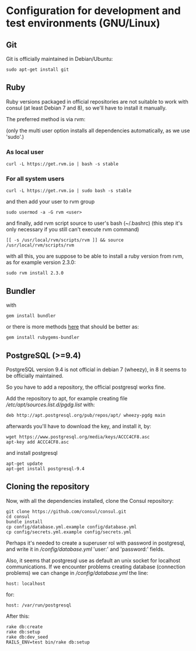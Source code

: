 # Configuration for development and test environments (GNU/Linux)

## Git

Git is officially maintained in Debian/Ubuntu:

```
sudo apt-get install git
```

## Ruby

Ruby versions packaged in official repositories are not suitable to work with consul (at least Debian 7 and 8), so we'll have to install it manually.

The preferred method is via rvm:

(only the multi user option installs all dependencies automatically, as we use 'sudo'.)

### As local user

```
curl -L https://get.rvm.io | bash -s stable
```

### For all system users

```
curl -L https://get.rvm.io | sudo bash -s stable
```

and then add your user to rvm group

```
sudo usermod -a -G rvm <user>
```

and finally, add rvm script source to user's bash (~/.bashrc) (this step it's only necessary if you still can't execute rvm command)

```
[[ -s /usr/local/rvm/scripts/rvm ]] && source /usr/local/rvm/scripts/rvm
```

with all this, you are suppose to be able to install a ruby version from rvm, as for example version 2.3.0:

```
sudo rvm install 2.3.0
```

## Bundler

with

```
gem install bundler
```

or there is more methods [here](https://rvm.io/integration/bundler) that should be better as:

```
gem install rubygems-bundler
```

## PostgreSQL (>=9.4)

PostgreSQL version 9.4 is not official in debian 7 (wheezy), in 8 it seems to be officially maintained.

So you have to add a repository, the official postgresql works fine.

Add the repository to apt, for example creating file */etc/apt/sources.list.d/pgdg.list* with:

```
deb http://apt.postgresql.org/pub/repos/apt/ wheezy-pgdg main
```

afterwards you'll have to download the key, and install it, by:

```
wget https://www.postgresql.org/media/keys/ACCC4CF8.asc
apt-key add ACCC4CF8.asc
```

and install postgresql

```
apt-get update
apt-get install postgresql-9.4
```

## Cloning the repository

Now, with all the dependencies installed, clone the Consul repository:

```
git clone https://github.com/consul/consul.git
cd consul
bundle install
cp config/database.yml.example config/database.yml
cp config/secrets.yml.example config/secrets.yml
```

Perhaps it's needed to create a superuser rol with password in postgresql, and write it in */config/database.yml* 'user:' and 'password:' fields.

Also, it seems that postgresql use as default an unix socket for localhost communications. If we encounter problems creating database (connection problems) we can change in */config/database.yml* the line:

```
host: localhost
```

for:

```
host: /var/run/postgresql
```

After this:

```
rake db:create
rake db:setup
rake db:dev_seed
RAILS_ENV=test bin/rake db:setup
```
